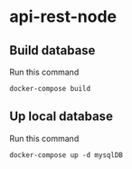 # api-rest-node

## Build database
Run this command
```
docker-compose build
```

## Up local database
Run this command
```
docker-compose up -d mysqlDB
```
